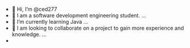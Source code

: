 - 👋 Hi, I’m @ced277
- 👀 I am a software development engineering student. ...
- 🌱 I’m currently learning Java ...
- 💞️ I am looking to collaborate on a project to gain more experience and knowledge. ...
- 

<!---
ced277/ced277 is a ✨ special ✨ repository because its `README.md` (this file) appears on your GitHub profile.
You can click the Preview link to take a look at your changes.
--->
